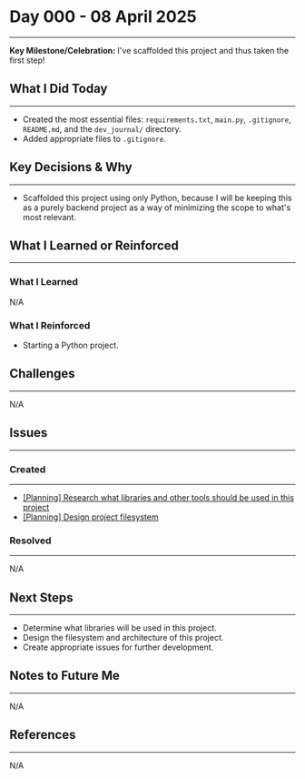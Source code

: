 # Day 000 - 08 April 2025
---
**Key Milestone/Celebration:** I've scaffolded this project and thus taken the first step!

## What I Did Today
---
- Created the most essential files: `requirements.txt`, `main.py`, `.gitignore`, `README.md`, and the `dev_journal/` directory.
- Added appropriate files to `.gitignore`.

## Key Decisions & Why
---
- Scaffolded this project using only Python, because I will be keeping this as a purely backend project as a way of minimizing the scope to what's most relevant.

## What I Learned or Reinforced
---
### What I Learned
N/A

### What I Reinforced
- Starting a Python project.

## Challenges
---
N/A

## Issues
---
### Created
---
- [[Planning] Research what libraries and other tools should be used in this project](https://github.com/jakubstetz/resume-scanner/issues/1)
- [[Planning] Design project filesystem](https://github.com/jakubstetz/resume-scanner/issues/2)

### Resolved
---
N/A

## Next Steps
---
- Determine what libraries will be used in this project.
- Design the filesystem and architecture of this project.
- Create appropriate issues for further development.

## Notes to Future Me
---
N/A

## References
---
N/A